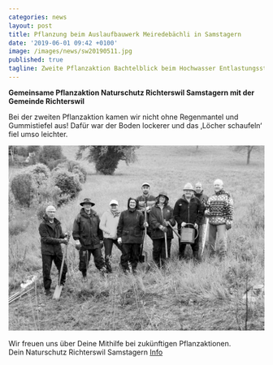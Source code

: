 ```yaml
---
categories: news
layout: post
title: Pflanzung beim Auslaufbauwerk Meiredebächli in Samstagern 
date: '2019-06-01 09:42 +0100'
image: /images/news/sw20190511.jpg
published: true
tagline: Zweite Pflanzaktion Bachtelblick beim Hochwasser Entlastungsstollen Chrummbächli 
---
```


**Gemeinsame Pflanzaktion Naturschutz Richterswil Samstagern mit der Gemeinde Richterswil**   


Bei der zweiten Pflanzaktion kamen wir nicht ohne Regenmantel und Gummistiefel aus! Dafür war der Boden lockerer und das ‚Löcher schaufeln‘ fiel umso leichter.  
  

<img class="float-left mr-20" src="/images/news/sw20190511.jpg" />  
    
  
Wir freuen uns über Deine Mithilfe bei zukünftigen Pflanzaktionen.  
Dein Naturschutz Richterswil Samstagern
[Info](mailto:info@naturschutz-r-s.ch)
